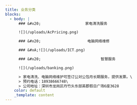 ```yaml
---
title: 业务分类
blocks:
  - body: |
      ### &#x20;                    家电清洗服务

      ![](/uploads/AcPricing.png)

      ### &#x20;                     电脑网络维修

      ### &#xA;![](/uploads/ICT.png)

      ### &#x20;                           智慧服务

      ![](/uploads/banking.png)

      > 家电清洗、电脑网络维护可签订公对公包月长期服务，提供发票。\
      > 预约电话：18938666748\
      > 公司地址：深圳市龙岗区丹竹头东部英郡假日广场6座3628
    color: default
    _template: content
---
```




























